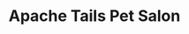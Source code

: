 ---
title: "Apache Tails Pet Salon"
url: /apache-junction/apache-tails-pet-salon/
shop: pet grooming
---